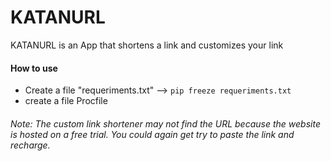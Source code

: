 # KATANURL
KATANURL is an App that shortens a link and customizes your link

#### How to use
- Create a file "requeriments.txt" --> ```pip freeze requeriments.txt```
- create a file Procfile
###### Note: The custom link shortener may not find the URL because the website is hosted on a free trial. You could again get try to paste the link and recharge.
